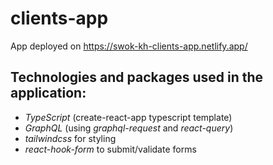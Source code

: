 # clients-app

App deployed on https://swok-kh-clients-app.netlify.app/

## Technologies and packages used in the application:

- _TypeScript_ (create-react-app typescript template)
- _GraphQL_ (using _graphql-request_ and _react-query_)
- _tailwindcss_ for styling
- _react-hook-form_ to submit/validate forms
